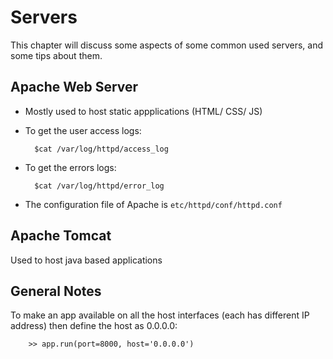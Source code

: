 # Servers

This chapter will discuss some aspects of some common used servers, and some tips about them.

## Apache Web Server

- Mostly used to host static appplications (HTML/ CSS/ JS)
- To get the user access logs:

        $cat /var/log/httpd/access_log

- To get the errors logs:

        $cat /var/log/httpd/error_log

- The configuration file of Apache is `etc/httpd/conf/httpd.conf`

## Apache Tomcat

Used to host java based applications

## General Notes

To make an app available on all the host interfaces (each has different IP address) then define the host as 0.0.0.0:

        >> app.run(port=8000, host='0.0.0.0')
